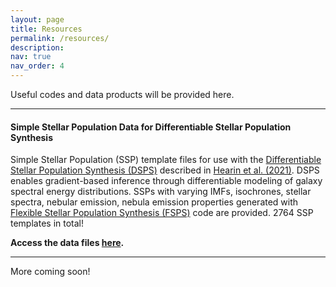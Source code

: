 ```yaml
---
layout: page
title: Resources
permalink: /resources/
description: 
nav: true
nav_order: 4
---
```


Useful codes and data products will be provided here. 


---
#### Simple Stellar Population Data for Differentiable Stellar Population Synthesis
Simple Stellar Population (SSP) template files for use with the <a href="https://dsps.readthedocs.io/en/latest/index.html">Differentiable Stellar Population Synthesis (DSPS)</a> described in <a href="https://arxiv.org/abs/2112.06830">Hearin et al. (2021)</a>. DSPS enables gradient-based inference through differentiable modeling of galaxy spectral energy distributions. SSPs with varying IMFs, isochrones, stellar spectra, nebular emission, nebula emission properties generated with <a href="https://github.com/cconroy20/fsps">Flexible Stellar Population Synthesis (FSPS)</a> code are provided. 2764 SSP templates in total!

<strong>Access the data files <a href="https://halos.as.arizona.edu/suchethacooray/dsps_ssp/">here</a>. </strong>

---


More coming soon!
